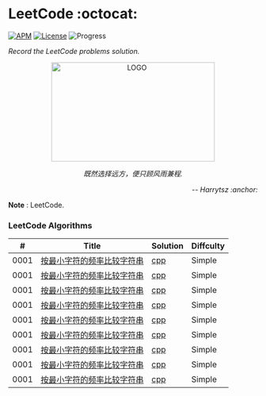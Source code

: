 # LeetCode :octocat:

[![APM](https://img.shields.io/apm/l/vim-mode.svg?style=plastic)](https://www.apache.org/licenses/LICENSE-2.0)
[![License](https://img.shields.io/badge/harrytsz-leetcode-<brightgreen>.svg)](https://blog.csdn.net/Harrytsz)
![Progress](http://progressed.io/bar/1)


<div>
<p align="left">
	<em>Record the LeetCode problems solution.</em>
</p>
<p align="center">
	<img src="https://pic2.superbed.cn/item/5dd2afe68e0e2e3ee9e8a089.jpg" alt="LOGO" width="330" height="200">
	<p align="center">
		<em>既然选择远方，便只顾风雨兼程.</em>
		<p align="right">
			<em>-- Harrytsz :anchor:</em>
		</p>
	</p>
</p>

</div>

**Note** : LeetCode.

### LeetCode Algorithms

| # | Title | Solution | Diffculty |
| --- | --- | --- | --- |
| 0001 |[按最小字符的频率比较字符串](https://leetcode.com/problems/compare-string-by-frequency-of-the-smallest-character/)|[cpp](./algorithms/)|Simple|
| 0001 |[按最小字符的频率比较字符串](https://leetcode.com/problems/compare-string-by-frequency-of-the-smallest-character/)|[cpp](./algorithms/)|Simple|
| 0001 |[按最小字符的频率比较字符串](https://leetcode.com/problems/compare-string-by-frequency-of-the-smallest-character/)|[cpp](./algorithms/)|Simple|
| 0001 |[按最小字符的频率比较字符串](https://leetcode.com/problems/compare-string-by-frequency-of-the-smallest-character/)|[cpp](./algorithms/)|Simple|
| 0001 |[按最小字符的频率比较字符串](https://leetcode.com/problems/compare-string-by-frequency-of-the-smallest-character/)|[cpp](./algorithms/)|Simple|
| 0001 |[按最小字符的频率比较字符串](https://leetcode.com/problems/compare-string-by-frequency-of-the-smallest-character/)|[cpp](./algorithms/)|Simple|
| 0001 |[按最小字符的频率比较字符串](https://leetcode.com/problems/compare-string-by-frequency-of-the-smallest-character/)|[cpp](./algorithms/)|Simple|
| 0001 |[按最小字符的频率比较字符串](https://leetcode.com/problems/compare-string-by-frequency-of-the-smallest-character/)|[cpp](./algorithms/)|Simple|
| 0001 |[按最小字符的频率比较字符串](https://leetcode.com/problems/compare-string-by-frequency-of-the-smallest-character/)|[cpp](./algorithms/)|Simple|
